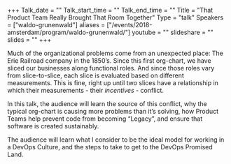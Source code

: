 +++
Talk_date = ""
Talk_start_time = ""
Talk_end_time = ""
Title = "That Product Team Really Brought That Room Together"
Type = "talk"
Speakers = ["waldo-grunenwald"]
aliases = ["/events/2018-amsterdam/program/waldo-grunenwald/"]
youtube = ""
slideshare = ""
slides = ""
+++

Much of the organizational problems come from an unexpected place: The Erie Railroad company in the 1850’s. Since this first org-chart, we have sliced our businesses along functional roles. And since those roles vary from slice-to-slice, each slice is evaluated based on different measurements. This is fine, right up until two slices have a relationship in which their measurements - their *incentives* - conflict.

In this talk, the audience will learn the source of this conflict, why the typical org-chart is causing more problems than it’s solving, how Product Teams help prevent code from becoming “Legacy”, and ensure that software is created sustainably.

The audience will learn what I consider to be the ideal model for working in a DevOps Culture, and the steps to take to get to the DevOps Promised Land.
